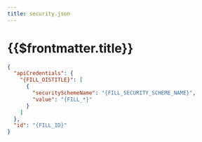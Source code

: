 ```yaml
---
title: security.json
---
```


# {{$frontmatter.title}}

<Version selectedVersion="pre-alpha" />

```json
{
  "apiCredentials": {
    "{FILL_OISTITLE}": [
      {
        "securitySchemeName": "{FILL_SECURITY_SCHEME_NAME}",
        "value": "{FILL_*}"
      }
    ]
  },
  "id": "{FILL_ID}"
}
```
